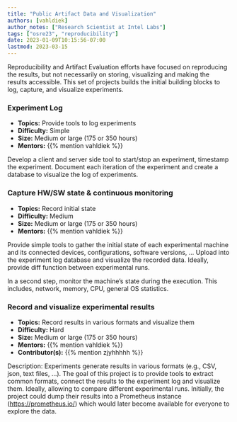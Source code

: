 ```yaml
---
title: "Public Artifact Data and Visualization"
authors: [vahldiek]
author_notes: ["Research Scientist at Intel Labs"]
tags: ["osre23", "reproducibility"]
date: 2023-01-09T10:15:56-07:00
lastmod: 2023-03-15
---
```


Reproducibility and Artifact Evaluation efforts have focused on reproducing the results, but not necessarily on storing, visualizing and making the results accessible. This set of projects builds the initial building blocks to log, capture, and visualize experiments.

### Experiment Log

- **Topics:** Provide tools to log experiments
- **Difficulty:** Simple
- **Size:** Medium or large (175 or 350 hours)
- **Mentors:** {{% mention vahldiek %}}

Develop a client and server side tool to start/stop an experiment, timestamp the experiment. Document each iteration of the experiment and create a database to visualize the log of experiments.

### Capture HW/SW state & continuous monitoring

- **Topics:** Record initial state
- **Difficulty:** Medium
- **Size:** Medium or large (175 or 350 hours)
- **Mentors:** {{% mention vahldiek %}}

Provide simple tools to gather the initial state of each experimental machine and its connected devices, configurations, software versions, ... Upload into the experiment log database and visualize the recorded data. Ideally, provide diff function between experimental runs.  

In a second step, monitor the machine’s state during the execution. This includes, network, memory, CPU, general OS statistics.  

### Record and visualize experimental results

- **Topics:** Record results in various formats and visualize them
- **Difficulty:** Hard
- **Size:** Medium or large (175 or 350 hours)
- **Mentors:** {{% mention vahldiek %}}
- **Contributor(s):** {{% mention zjyhhhhh %}}

Description: Experiments generate results in various formats (e.g., CSV, json, text files, …). The goal of this project is to provide tools to extract common formats, connect the results to the experiment log and visualize them. Ideally, allowing to compare different experimental runs. Initially, the project could dump their results into a Prometheus instance (https://prometheus.io/) which would later become available for everyone to explore the data.
